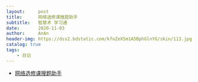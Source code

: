 ```yaml
---
layout:     post
title:      网络选修课搜题助手
subtitle:   智慧术 学习通
date:       2020-11-03
author:     AnAn
header-img: https://dss2.bdstatic.com/kfoZeXSm1A5BphGlnYG/skin/113.jpg
catalog: true
tags:
    - 日记
---
```


- [网络选修课搜题助手](/SearchQ.html)

